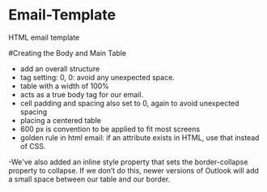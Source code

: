 # Email-Template
HTML email template

#Creating the Body and Main Table

- add an overall structure
 - <body> tag setting: 0, 0: avoid any unexpected space.
 - table with a width of 100%
  - acts as a true body tag for our email.
  - cell padding and spacing also set to 0, again to avoid unexpected spacing
- placing a centered table
 - 600 px is convention to be applied to fit most screens
 - golden rule in html email: if an attribute exists in HTML, use that instead of CSS.

-We've also added an inline style property that sets the border-collapse property to collapse. If we don’t do this, newer versions of Outlook will add a small space between our table and our border.
